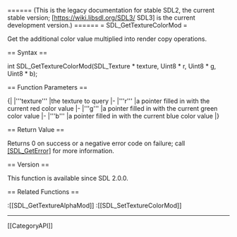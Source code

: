 ====== (This is the legacy documentation for stable SDL2, the current stable version; [https://wiki.libsdl.org/SDL3/ SDL3] is the current development version.) ======
= SDL_GetTextureColorMod =

Get the additional color value multiplied into render copy operations.

== Syntax ==

<syntaxhighlight lang='c'>
int SDL_GetTextureColorMod(SDL_Texture * texture,
                           Uint8 * r, Uint8 * g,
                           Uint8 * b);
</syntaxhighlight>

== Function Parameters ==

{|
|'''texture'''
|the texture to query
|-
|'''r'''
|a pointer filled in with the current red color value
|-
|'''g'''
|a pointer filled in with the current green color value
|-
|'''b'''
|a pointer filled in with the current blue color value
|}

== Return Value ==

Returns 0 on success or a negative error code on failure; call
[[SDL_GetError]]() for more information.

== Version ==

This function is available since SDL 2.0.0.

== Related Functions ==

:[[SDL_GetTextureAlphaMod]]
:[[SDL_SetTextureColorMod]]

----
[[CategoryAPI]]


